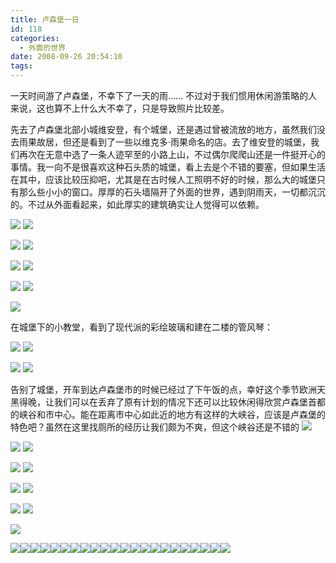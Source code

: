 ```yaml
---
title: 卢森堡一日
id: 118
categories:
  - 外面的世界
date: 2008-09-26 20:54:10
tags:
---
```


一天时间游了卢森堡，不幸下了一天的雨…… 不过对于我们惯用休闲游策略的人来说，这也算不上什么大不幸了，只是导致照片比较差。

先去了卢森堡北部小城维安登，有个城堡，还是遇过曾被流放的地方，虽然我们没去雨果故居，但还是看到了一些以维克多·雨果命名的店。去了维安登的城堡，我们再次在无意中选了一条人迹罕至的小路上山，不过偶尔爬爬山还是一件挺开心的事情。我一向不是很喜欢这种石头质的城堡，看上去是个不错的要塞，但如果生活在其中，应该比较压抑吧，尤其是在古时候人工照明不好的时候，那么大的城堡只有那么些小小的窗口。厚厚的石头墙隔开了外面的世界，遇到阴雨天，一切都沉沉的。不过从外面看起来，如此厚实的建筑确实让人觉得可以依赖。

[![](http://byfiles.storage.live.com/y1pksdWJuTGJe6Yvh3OZdgZJC8CZ67HMDSgVixrNoNI-ObMT4TW9p4qbT-TlUCPyfMVGAQCmE2wCi8)](http://byfiles.storage.live.com/y1pksdWJuTGJe6Yvh3OZdgZJC8CZ67HMDSgVixrNoNI-ObMT4TW9p4qbT-TlUCPyfMVGAQCmE2wCi8) [![](http://byfiles.storage.live.com/y1pDwtK8O3YxYgGTbnd-w5PoNbu78i38RvIv32gpcGPFqAbyBZZn20IvbQwz0KWorhr6Dsm0iG6w5U)](http://byfiles.storage.live.com/y1pDwtK8O3YxYgGTbnd-w5PoNbu78i38RvIv32gpcGPFqAbyBZZn20IvbQwz0KWorhr6Dsm0iG6w5U)

[![](http://byfiles.storage.live.com/y1pNkg3YupnGErLWSFV9wMCKEvRtM9teA-lF_Tpr_afsQjgHjUtzj72AK38Impa0YfbjUxfMwk0GBM)](http://byfiles.storage.live.com/y1pNkg3YupnGErLWSFV9wMCKEvRtM9teA-lF_Tpr_afsQjgHjUtzj72AK38Impa0YfbjUxfMwk0GBM) [![](http://byfiles.storage.live.com/y1p9hweDOh6-SKKUQ--qbBeQuhfV7z3xIUBJ2NKZ4olp1CQ_VdWqSqXXxEtnZ8ShR20MtcLSoaY-lw)](http://byfiles.storage.live.com/y1p9hweDOh6-SKKUQ--qbBeQuhfV7z3xIUBJ2NKZ4olp1CQ_VdWqSqXXxEtnZ8ShR20MtcLSoaY-lw)

[![](http://byfiles.storage.live.com/y1pVVg4O1e-ZdmHPaUGhtDpQiDEpqb71Vk2OVRqKpUWv7ef4rlfIEIkF25BY2ZSwDnKBSDvObRIhiw)](http://byfiles.storage.live.com/y1pVVg4O1e-ZdmHPaUGhtDpQiDEpqb71Vk2OVRqKpUWv7ef4rlfIEIkF25BY2ZSwDnKBSDvObRIhiw) [![](http://byfiles.storage.live.com/y1pGAE9qvwcSW_Z_5OFLkCVZQwSABf-kTJYUSEYPIorhBSTGw3v8Uos96xCpLF_1Oik3ybi9Gk1EUc)](http://byfiles.storage.live.com/y1pGAE9qvwcSW_Z_5OFLkCVZQwSABf-kTJYUSEYPIorhBSTGw3v8Uos96xCpLF_1Oik3ybi9Gk1EUc)

[![](http://byfiles.storage.live.com/y1pHqJbNcThJbTK9cr_6VnikbDkYFETq6VFTSY3nY7qHE_fzEpK57jwCil8VuAF7r__TcihegFha8Y)](http://byfiles.storage.live.com/y1pHqJbNcThJbTK9cr_6VnikbDkYFETq6VFTSY3nY7qHE_fzEpK57jwCil8VuAF7r__TcihegFha8Y) [![](http://byfiles.storage.live.com/y1p5BkKXUXfuqhA9_l1qRaejCN7Xwzl2f_KeV4SmziMY1uYBbn1c8gEDNtSyapH0KITRM8bbUrRO7k)](http://byfiles.storage.live.com/y1p5BkKXUXfuqhA9_l1qRaejCN7Xwzl2f_KeV4SmziMY1uYBbn1c8gEDNtSyapH0KITRM8bbUrRO7k)

[![](http://byfiles.storage.live.com/y1pY5j68BQe0aZ-3xvf6F2wLOBRzPLdpdbO7LDapEeulE4rrtR74custdHQf6Ik7gxq5kSHUmTfFRc)](http://byfiles.storage.live.com/y1pY5j68BQe0aZ-3xvf6F2wLOBRzPLdpdbO7LDapEeulE4rrtR74custdHQf6Ik7gxq5kSHUmTfFRc)

在城堡下的小教堂，看到了现代派的彩绘玻璃和建在二楼的管风琴：

[![](http://byfiles.storage.live.com/y1pOXiX9Dui8IgrLG879L0eRwZEGiDyw85nubZsPy8vQ4C0zU6dlOwOZDqkQXSAnOJyJWmWVpl9oHc)](http://byfiles.storage.live.com/y1pOXiX9Dui8IgrLG879L0eRwZEGiDyw85nubZsPy8vQ4C0zU6dlOwOZDqkQXSAnOJyJWmWVpl9oHc) [![](http://byfiles.storage.live.com/y1pJHAbIGkoJJriERPcPRdmZZc2GDTRfaVFaMZ8eNA_HsvCF7A0a57i2aFTbsj2spIFu9sxURs4svc)](http://byfiles.storage.live.com/y1pJHAbIGkoJJriERPcPRdmZZc2GDTRfaVFaMZ8eNA_HsvCF7A0a57i2aFTbsj2spIFu9sxURs4svc)

[![](http://byfiles.storage.live.com/y1p2zixMtsfWYmjxZpaJ9SLW6LxesHNtxV9S-mr5RIKBtxnFcW_hOHzSQM3Y3NVXFfAnoP6GJx-NLc)](http://byfiles.storage.live.com/y1p2zixMtsfWYmjxZpaJ9SLW6LxesHNtxV9S-mr5RIKBtxnFcW_hOHzSQM3Y3NVXFfAnoP6GJx-NLc) [![](http://byfiles.storage.live.com/y1pyLQx_7oGZTCjFJtTUPBJX6Gp2oRUk3GSbxNaiVpp9g9KJ0QjgNYmzbVsoGx-IrWf1rLtAj2l-HQ)](http://byfiles.storage.live.com/y1pyLQx_7oGZTCjFJtTUPBJX6Gp2oRUk3GSbxNaiVpp9g9KJ0QjgNYmzbVsoGx-IrWf1rLtAj2l-HQ)

告别了城堡，开车到达卢森堡市的时候已经过了下午饭的点，幸好这个季节欧洲天黑得晚，让我们可以在丢弃了原有计划的情况下还可以比较休闲得欣赏卢森堡首都的峡谷和市中心。能在距离市中心如此近的地方有这样的大峡谷，应该是卢森堡的特色吧？虽然在这里找厕所的经历让我们颇为不爽，但这个峡谷还是不错的 ![](http://shared.live.com/HjKMzTS-xzcms40!CabizA/emoticons/smile_regular.gif)

[![](http://byfiles.storage.live.com/y1p8_DNWYEBiwtaNN7w679gT83GuZ2wzDrlUotdByg41UIRemzdxpT72fpQv94fbM-W-X40uZd31j8)](http://byfiles.storage.live.com/y1p8_DNWYEBiwtaNN7w679gT83GuZ2wzDrlUotdByg41UIRemzdxpT72fpQv94fbM-W-X40uZd31j8) [![](http://byfiles.storage.live.com/y1pTdy7YP1S81bKbiVcxI344FpQdkh_YI1VUHbjk7KM7AfEcjPWKWMVubRpQNTJGLW_rOBdSNpsYzg)](http://byfiles.storage.live.com/y1pTdy7YP1S81bKbiVcxI344FpQdkh_YI1VUHbjk7KM7AfEcjPWKWMVubRpQNTJGLW_rOBdSNpsYzg)

[![](http://byfiles.storage.live.com/y1pA6Gfs52ddGfzemmdHfm7QYqzCYzTd1T6w9UqGBiocjIWSQsYGKlf0XOxUBN5w_aTWgbJJTJ_LM0)](http://byfiles.storage.live.com/y1pA6Gfs52ddGfzemmdHfm7QYqzCYzTd1T6w9UqGBiocjIWSQsYGKlf0XOxUBN5w_aTWgbJJTJ_LM0) [![](http://byfiles.storage.live.com/y1pLE-u8u7E_vkAwp_9ViwkKOW8M5fiyrzb7YKkEtzkGtjKpLUA_8ZW5oATGyqYa3PKdNIQcHZj6Og)](http://byfiles.storage.live.com/y1pLE-u8u7E_vkAwp_9ViwkKOW8M5fiyrzb7YKkEtzkGtjKpLUA_8ZW5oATGyqYa3PKdNIQcHZj6Og)

[![](http://byfiles.storage.live.com/y1pciJQDrKTGOyoU3rHXmMvVvScqHSYJlkEH5KjDOGlDFeuzlmyChy_ViUodsLagpaTS2XsXS5re-Q)](http://byfiles.storage.live.com/y1pciJQDrKTGOyoU3rHXmMvVvScqHSYJlkEH5KjDOGlDFeuzlmyChy_ViUodsLagpaTS2XsXS5re-Q) [![](http://byfiles.storage.live.com/y1pDrzEpOJVoMvVnePO-Nme3iau5TC5WjySMfzlb_8osE6VmwU_-9pqnNoSERhc8PxYJaVwoQUFXx8)](http://byfiles.storage.live.com/y1pDrzEpOJVoMvVnePO-Nme3iau5TC5WjySMfzlb_8osE6VmwU_-9pqnNoSERhc8PxYJaVwoQUFXx8)

[![](http://byfiles.storage.live.com/y1pkjymia_aitoW0ck4y_fUYN-deZJOe0cfxL_vtMmwgP2t9Jwj9dHNH6vqNAA6xlFES_bHGBOMEhI)](http://byfiles.storage.live.com/y1pkjymia_aitoW0ck4y_fUYN-deZJOe0cfxL_vtMmwgP2t9Jwj9dHNH6vqNAA6xlFES_bHGBOMEhI) [![](http://byfiles.storage.live.com/y1p1Ej5IVZXAY9cfY50SQOsk-jb_TwkhAySOtsctG1lkkgSatVVPX5PjsjVAitQ9Hsxhalbs7qttMQ)](http://byfiles.storage.live.com/y1p1Ej5IVZXAY9cfY50SQOsk-jb_TwkhAySOtsctG1lkkgSatVVPX5PjsjVAitQ9Hsxhalbs7qttMQ)

[![](http://byfiles.storage.live.com/y1pJ1oAij2v5_vJYxoSTOfNbzL5UU4JuZQKFVhr9VRQ3qA3-Jg1FAVb3iLB66zJkgiPuu3kcVqIpg4)](http://byfiles.storage.live.com/y1pJ1oAij2v5_vJYxoSTOfNbzL5UU4JuZQKFVhr9VRQ3qA3-Jg1FAVb3iLB66zJkgiPuu3kcVqIpg4)


[![](http://byfiles.storage.live.com/y1pJW2jb27l92m_6MdGMB8m7_3-Flkk40dizZkV1X10fCQ5unvcDelTTSmBi9MXubp_Q851rNs_VVU)](http://byfiles.storage.live.com/y1pJW2jb27l92m_6MdGMB8m728EUBNwtZk8n5DZorGiLNUnLuM5GYksSCXWsNn-y4IlnA6Mi19AoNA)[![](http://byfiles.storage.live.com/y1peA-Nx36bRolCmnw2iw6_SWYJT5mDltNn_-Qu0fnyYoExVVN13L7WK2WOwcj6oSPbITD0PmL1_lE)](http://byfiles.storage.live.com/y1peA-Nx36bRolCmnw2iw6_STWNnjd8v7LGzqCi6aMqgbcnt6QsxRHieiVxZ_Fjifh6c0vbJhwaMnM)[![](http://byfiles.storage.live.com/y1pNLgN9MsBsejMHWPkRLY5gnQXCSVHzUPPFPiZabIaid2M7C1qKuJllU8w-JD7ZFghUIqGdfxiFQ8)](http://byfiles.storage.live.com/y1pNLgN9MsBsejMHWPkRLY5ggjxyUqR2AqOnvb_vL2FCFSnGWy4wbBbC8N2w8O4Cz4iePzDKUmBoBw)[![](http://byfiles.storage.live.com/y1pvOmsBZ06khJuwobbzCdK8NTnCSHtRGNInXXgiN88QP4x0BKCZE1z4dyKHT3Mc_uCTl4HgsMZRhk)](http://byfiles.storage.live.com/y1pvOmsBZ06khJuwobbzCdK8DsyTmnkP06ZMOMmaCcO7BIOCrZCrwwtWIrYgvpB-4IAYV8qGl7e5cg)[![](http://byfiles.storage.live.com/y1p-3qgX_b3lE0fVEISf6MJJT9GIY11HTtH9fNuQ1rys4RnjEWyXi_WNA_MsEvEozaC3iw8Ux3Ryzs)](http://byfiles.storage.live.com/y1p-3qgX_b3lE0fVEISf6MJJTvlOWyDICeWJ8zrt3KIA01OpqsnChpXqmi-Mtx49WJTefO0nJ9_sCI)[![](http://byfiles.storage.live.com/y1pNBe8vwsRcJzRPYuN-UXwMLDeEoxQo7bnBNfrhAk1rDj4MjCLWWPaidqi5JzrNyTK3TIvrSNsl8A)](http://byfiles.storage.live.com/y1pNBe8vwsRcJzRPYuN-UXwMJRD93K8e5uFKQaLlxduVMbmhMQJGHjl2i0HDIDXjpwl43yPM9mwMGQ)[![](http://byfiles.storage.live.com/y1pyuxz6BFfS6EHi4SdAnrxHVg_M_Ekz0UawMG5EtpdQk9fHdnVeaJQ-rxci1daN77-hOoX-AT0bhw)](http://byfiles.storage.live.com/y1pyuxz6BFfS6EHi4SdAnrxHRokuC-4iUEhfXIi4jQnajYx39uWlUinzDUCLkZaPCK6pm3jWsOAwnM)[![](http://byfiles.storage.live.com/y1pPX31b_jq3sl13C1Zzvxxg9a-b-mztT39DAnTv3K70bfJq263oDwO45QmjTlUNpw038_EpC-bBMQ)](http://byfiles.storage.live.com/y1pPX31b_jq3sl13C1Zzvxxg8DVn8zReB5pEnpnqzJGdXGFDlfAwnkZ95QLGn856ObEvznhfPx2TNk)[![](http://byfiles.storage.live.com/y1pYbjLgrrWt6QeZ4z4_7jD85lg2Gm5mu2Oe5wPJZM0O8XKFX11BIg8sEFbhoZjFHlY0fzRc0X9IeU)](http://byfiles.storage.live.com/y1pYbjLgrrWt6QeZ4z4_7jD83G2Ki70_Ga2GVWRts13xjKaA_Aya3ftHO3TJx6DeiZ8OS6w1Jt1KYs)[![](http://byfiles.storage.live.com/y1pL3DSmSLoQZoHtwzSZzlVs2WXKVILYLOsX35hB8FWx72Y7YyWMLdM8X0s9jxIinJaukHWueHyQPU)](http://byfiles.storage.live.com/y1pL3DSmSLoQZoHtwzSZzlVs7VG5NAr-lZ2qDhj1RX1hDgx7FLqSDTAn9d8rk2n6NbQ4yDf9YedqaM)[![](http://byfiles.storage.live.com/y1p0Hcz9jl1rq7cHfUZE1ljzLRKa1-lUSMHo1HcJlrIq_JD5tQcvXPwg-KEQUD4PuxQUsrCs43hIX8)](http://byfiles.storage.live.com/y1p0Hcz9jl1rq7cHfUZE1ljzFMqR2wto2Wc94JFimJRZMJNTj7qgwnB0GL9Ks3PIUh83tNzdAfCOp4)[![](http://byfiles.storage.live.com/y1pxiVRmBDuI2LpKe3Wqfsq-cdOCBAsqIsD5WEhN6xkgwWmR97iGof9zLIycVdYIUEmGSSupCSb_wQ)](http://byfiles.storage.live.com/y1pxiVRmBDuI2LpKe3Wqfsq-Y_fgWFGl3dF5eflsFPU0hia7jlAUhzFsGsus4sE1q1kYBNXub_7d_g)[![](http://byfiles.storage.live.com/y1p_RjjfwmYG2nW91FPKl_JZSO1q4XUPwUKslb30p2KuCTb0LJWfrAHfcc-Y8xQOxtiChQKIijBi_k)](http://byfiles.storage.live.com/y1p_RjjfwmYG2nW91FPKl_JZdfXz5qqawgSk26NnYmDmx5Z08jsUzNLp5bS2F7T-9CaxR9jXAZYZ0k)[![](http://byfiles.storage.live.com/y1p278l1ntBllATvKWsgkKsakUJTcveqXONJPY2ZmhU2AgUSJRI5qYvhWhL9s2XRvRvsow16uuzF9w)](http://byfiles.storage.live.com/y1p278l1ntBllATvKWsgkKsahxCZP1U96hMltVgoQbnb_YdVV6WGZeohA_9MSMXn8EYpglBUfHxKf4)[![](http://byfiles.storage.live.com/y1pkTg3mBUglYWfMDQXt9bM2Efk_VSFvnQkxFwbPTDUkGw_jjKw7_oeUrxq6jc-Mzy7XNx6gSGAhQQ)](http://byfiles.storage.live.com/y1pkTg3mBUglYWfMDQXt9bM2Nh6Ame2Z-VB1DIVVtc95adv4wF9k-t3hrLvWBLn9z-4ou4fSvnhbxM)[![](http://byfiles.storage.live.com/y1pu7kLEEbqWK_TWnmk2G-1tM87BBPA3noNfE2s2sw8IVMca4NXXPr5gVj4UpyyoIr2DRNeRy9G_-Q)](http://byfiles.storage.live.com/y1pu7kLEEbqWK_TWnmk2G-1tN0huY1ZaZOxSEIJqPWr9h17MW2ya57huK-9rXsQstmIY0eB-G3ogkc)[![](http://byfiles.storage.live.com/y1pRLikTJ_tDt66vtuUnU7cSv-WVgGd-M1DVm4Shy9P8SUTcFl9wzaW8WYFXly2on-lql3XwOC5Y8s)](http://byfiles.storage.live.com/y1pRLikTJ_tDt66vtuUnU7cSjUOtmmc5XlS1yTNMSRXHng9nNi7EpdAOn61rTPFGRb5eMIjpjURVNg)[![](http://byfiles.storage.live.com/y1pvrJ08aRUGj_vsBOy9_SCqkEOD7Ha3sscaGw-1wiI0OSKRIGYtyR6wSUtChC31w4P-t73jLjYuD8)](http://byfiles.storage.live.com/y1pvrJ08aRUGj_vsBOy9_SCqnxyQcuINO4F6xPxC6mycxM1k5NBjIVbloA_Y0hTK9kCk4729zDxVJk)[![](http://byfiles.storage.live.com/y1pivMfpfZNwhl5OviDpYLYCHZEfUVgtKCoEgjo66hd3zkjwQZGXtaL0tKe7J47kET3DZRpwrk-Doc)](http://byfiles.storage.live.com/y1pivMfpfZNwhl5OviDpYLYCLyZcRgfvl0_QwWRMUZWy24qSN8MNSnWiU0hEAbOrP99rakaULMOsb8)[![](http://byfiles.storage.live.com/y1pX-Dj7BKDKyZLNDB23I9S7VtqskMFKcXY0NZD_1SUSCMezwaiEk2GwE1E795fRYDq-nGK0JRNGMg)](http://byfiles.storage.live.com/y1pX-Dj7BKDKyZLNDB23I9S7btWmbJjGAQLui4amTxm98Jq_hVnu6qGz_t9hIoJV3ggquo0gMqr4O8)[![](http://byfiles.storage.live.com/y1pxQkGTe_pbU8tIE0AmeABloo9vZBTMEweo-pe0fTKAWjFVqGA4TcgPr9cyaGma8h-raLKpLec_m4)](http://byfiles.storage.live.com/y1pxQkGTe_pbU8tIE0AmeABltGUMt6M4d6LYejwxZWTWJj0u4o3K1ZW_DWIPEnuuOBO2KNqZCaN1v4)[![](http://byfiles.storage.live.com/y1pZtElqBuEHJDwH0S9OthOTT3xjldESVteuDI5VTATJKzsGwlBd-gGOZ_pD_JSFlW8XktJH-1X-Qo)](http://byfiles.storage.live.com/y1pZtElqBuEHJDwH0S9OthOTbG0p3PZbP_hRAp_HKWu6N-hIdgv_u_juqkkqFjs4atlYzysiV6SII4)
